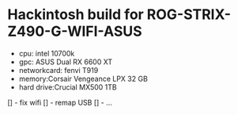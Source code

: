 # Hackintosh build for ROG-STRIX-Z490-G-WIFI-ASUS



- cpu: intel 10700k
- gpc: ASUS Dual RX 6600 XT
- networkcard: fenvi T919
- memory:Corsair Vengeance LPX 32 GB
- hard drive:Crucial MX500 1TB



[] - fix wifi
[] - remap USB
[] - ... 

